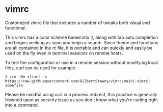 # vimrc
Customized vimrc file that includes a number of tweaks both visual and functional.

This vimrc has a color scheme baked into it, along with tab auto completion and begins seeking as soon you begin a search. Since theme and functions are all contained in the rc file, it is portable and can quickly and easily be used on the fly even in terminal sessions on remote hosts.

To test the configuration or use in a remote session without modifying local files, curl can be used for example:

`$ vim -Nu <(curl -s https://raw.githubusercontent.com/GilbertStawny/vimrc/main/.vimrc) somefile`

Please be mindful using curl in a process redirect,  this practice is generally frowned upon as security issue as you don't know what you're curling right into a command.
